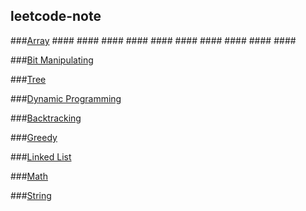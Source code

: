 ## leetcode-note

###[Array](https://github.com/superdtx/leetcode-note/tree/master/Array)
####[]()
####[]()
####[]()
####[]()
####[]()
####[]()
####[]()
####[]()
####[]()
####[]()

###[Bit Manipulating](https://github.com/superdtx/leetcode-note/tree/master/Bit-Manipulation)

###[Tree](https://github.com/superdtx/leetcode-note/tree/master/Tree)

###[Dynamic Programming](https://github.com/superdtx/leetcode-note/tree/master/Dynamic-Programming)

###[Backtracking](https://github.com/superdtx/leetcode-note/tree/master/Backtracking)

###[Greedy](https://github.com/superdtx/leetcode-note/tree/master/Greedy)

###[Linked List](https://github.com/superdtx/leetcode-note/tree/master/Linked-List)

###[Math](https://github.com/superdtx/leetcode-note/tree/master/Math)

###[String](https://github.com/superdtx/leetcode-note/tree/master/String)


